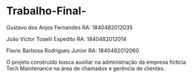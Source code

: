 # Trabalho-Final-

Gustavo dos Anjos Fernandes
RA: 1840482012035

João Victor Toselli Expedito
RA: 1840482012014

Flavio Barbosa Rodrigues Junior
RA: 1840482012060

O projeto construído busca auxiliar na administração da empresa fictícia Tech Maintenance na área de chamados e gerência de clientes.
